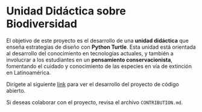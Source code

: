 # Unidad Didáctica sobre Biodiversidad

El objetivo de este proyecto es el desarrollo de una **unidad didáctica** que enseña estrategias de diseño con **Python Turtle**. Esta unidad está orientada al desarrollo del conocimiento en tecnologías actuales, y también a involucrar a los estudiantes en un **pensamiento conservacionista**, fomentando el cuidado y conocimiento de las especies en vía de extinción en Latinoamérica.

Dirígete al siguiente [link](https://classroom.google.com/c/NjgyMzM4OTkyNTg0?cjc=cfo3j4v) para ver el desarrollo del proyecto de código abierto.

Si deseas colaborar con el proyecto, revisa el archivo `CONTRIBUTION.md`.


